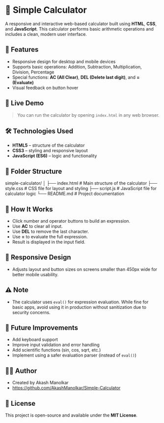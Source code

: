 # 🔢 Simple Calculator

A responsive and interactive web-based calculator built using **HTML**, **CSS**, and **JavaScript**. This calculator performs basic arithmetic operations and includes a clean, modern user interface.

## 🌟 Features

- Responsive design for desktop and mobile devices
- Supports basic operations: Addition, Subtraction, Multiplication, Division, Percentage
- Special functions: **AC (All Clear)**, **DEL (Delete last digit)**, and **= (Evaluate)**
- Visual feedback on button hover

## 🚀 Live Demo

> You can run the calculator by opening `index.html` in any web browser.

## 🛠️ Technologies Used

- **HTML5** – structure of the calculator
- **CSS3** – styling and responsive layout
- **JavaScript (ES6)** – logic and functionality

## 📁 Folder Structure

simple-calculator/
│
├── index.html # Main structure of the calculator
├── style.css # CSS file for layout and styling
├── script.js # JavaScript file for calculator logic
└── README.md # Project documentation


## 🧠 How It Works

- Click number and operator buttons to build an expression.
- Use **AC** to clear all input.
- Use **DEL** to remove the last character.
- Use **=** to evaluate the full expression.
- Result is displayed in the input field.

## 📱 Responsive Design

- Adjusts layout and button sizes on screens smaller than 450px wide for better mobile usability.

## ⚠️ Note

- The calculator uses `eval()` for expression evaluation. While fine for basic apps, avoid using it in production without sanitization due to security concerns.

## 📌 Future Improvements

- Add keyboard support
- Improve input validation and error handling
- Add scientific functions (sin, cos, sqrt, etc.)
- Implement using a safer evaluation parser (instead of `eval()`)

## 👨‍💻 Author

- Created by Akash Manolkar
- https://github.com/AkashManolkar/Simple-Calculator

## 📄 License

This project is open-source and available under the **MIT License**.
